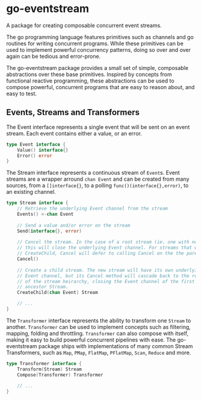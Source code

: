 # go-eventstream

A package for creating composable concurrent event streams. 

The go programming language features primitives such as channels and go routines for writing concurrent programs. While these primitives can be used to implement powerful concurrency patterns, doing so over and over again can be tedious and error-prone.

The go-eventstream package provides a small set of simple, composable abstractions over these base primitives. Inspired by concepts from functional reactive programming, these abstractions can be used to compose powerful, concurrent programs that are easy to reason about, and easy to test.

## Events, Streams and Transformers

The Event interface represents a single event that will be sent on an event stream. Each event contains either a value, or an error.

```go
type Event interface {
	Value() interface{}
	Error() error
}
```

The Stream interface represents a continuous stream of `Event`s. Event streams are a wrapper arround `chan Event` and can be created from many sources, from a `[]interface{}`, to a polling `func()(interface{},error)`, to an existing channel.

```go
type Stream interface {
  	// Retrieve the underlying Event channel from the stream
	Events() <-chan Event
	
	// Send a value and/or error on the stream
	Send(interface{}, error)
	
	// Cancel the stream. In the case of a root stream (ie. one with no parent), 
	// this will close the underlying Event channel. For streams that were created via
	// CreateChild, Cancel will defer to calling Cancel on the the parent stream
	Cancel()
	
	// Create a child stream. The new stream will have its own underlying
	// Event channel, but its Cancel method will cascade back to the root
	// of the stream heirarchy, closing the Event channel of the first 
	// ancestor Stream.
	CreateChild(chan Event) Stream

  	// ...
}
```

The `Transformer` interface represents the ability to transform one `Stream` to another. `Transformer` can be used to implement concepts such as filtering, mapping, folding and throttling. `Transformer` can also compose with itself, making it easy to build powerful concurrent pipelines with ease. The go-eventstream package ships with implementations of many common Stream Transformers, such as `Map`, `PMap`, `FlatMap`, `PFlatMap`, `Scan`, `Reduce` and more.

```go
type Transformer interface {
	Transform(Stream) Stream
	Compose(Transformer) Transformer
	
	// ...
}
```

